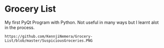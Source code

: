 # Grocery List
 My first PyQt Program with Python. Not useful in many ways but I learnt alot in the process.
 	
	https://github.com/KennjiNemera/Grocery-List/blob/master/SuspiciousGroceries.PNG
 				
